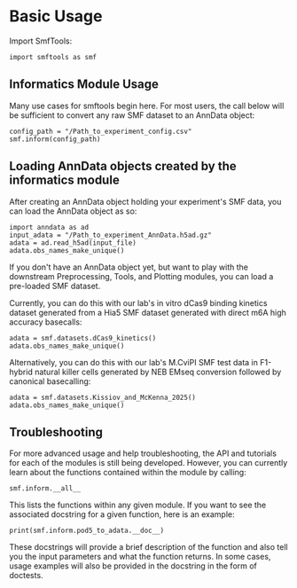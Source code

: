 # Basic Usage

Import SmfTools:

```
import smftools as smf
```

## Informatics Module Usage

Many use cases for smftools begin here. For most users, the call below will be sufficient to convert any raw SMF dataset to an AnnData object:

```
config_path = "/Path_to_experiment_config.csv"
smf.inform(config_path)
```

## Loading AnnData objects created by the informatics module

After creating an AnnData object holding your experiment's SMF data, you can load the AnnData object as so:

```
import anndata as ad
input_adata = "/Path_to_experiment_AnnData.h5ad.gz"
adata = ad.read_h5ad(input_file)
adata.obs_names_make_unique()
```

If you don't have an AnnData object yet, but want to play with the downstream Preprocessing, Tools, and Plotting modules, you can load a pre-loaded SMF dataset.

Currently, you can do this with our lab's in vitro dCas9 binding kinetics dataset generated from a Hia5 SMF dataset generated with direct m6A high accuracy basecalls:
```
adata = smf.datasets.dCas9_kinetics()
adata.obs_names_make_unique()
```

Alternatively, you can do this with our lab's M.CviPI SMF test data in F1-hybrid natural killer cells generated by NEB EMseq conversion followed by canonical basecalling:
```
adata = smf.datasets.Kissiov_and_McKenna_2025()
adata.obs_names_make_unique()
```


## Troubleshooting
For more advanced usage and help troubleshooting, the API and tutorials for each of the modules is still being developed.
However, you can currently learn about the functions contained within the module by calling:

```
smf.inform.__all__
```

This lists the functions within any given module. If you want to see the associated docstring for a given function, here is an example:

```
print(smf.inform.pod5_to_adata.__doc__)
```

These docstrings will provide a brief description of the function and also tell you the input parameters and what the function returns.
In some cases, usage examples will also be provided in the docstring in the form of doctests.